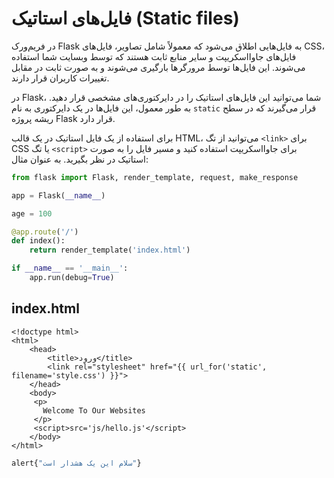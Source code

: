 # فایل‌های استاتیک (Static files)

در فریم‌ورک Flask به فایل‌هایی اطلاق می‌شود که معمولاً شامل تصاویر، فایل‌های CSS، فایل‌های جاوااسکریپت و سایر منابع ثابت هستند که توسط وبسایت شما استفاده می‌شوند. این فایل‌ها توسط مرورگرها بارگیری می‌شوند و به صورت ثابت در مقابل تغییرات کاربران قرار دارند.

در Flask، شما می‌توانید این فایل‌های استاتیک را در دایرکتوری‌های مشخصی قرار دهید. به طور معمول، این فایل‌ها در یک دایرکتوری به نام `static` قرار می‌گیرند که در سطح ریشه پروژه Flask قرار دارد.

برای استفاده از یک فایل استاتیک در یک قالب HTML، می‌توانید از تگ `<link>` برای CSS یا تگ `<script>` برای جاوااسکریپت استفاده کنید و مسیر فایل را به صورت استاتیک در نظر بگیرید. به عنوان مثال:



```python
from flask import Flask, render_template, request, make_response

app = Flask(__name__)

age = 100

@app.route('/')
def index():
    return render_template('index.html')

if __name__ == '__main__':
    app.run(debug=True)
```

## index.html

```
<!doctype html>
<html>
    <head>
        <title>ورود</title>
        <link rel="stylesheet" href="{{ url_for('static', filename='style.css') }}">
    </head>
    <body>
     <p>
       Welcome To Our Websites
     </p>
     <script>src='js/hello.js'</script>
    </body>
</html>
```

```js
alert{"سلام این یک هشدار است"}
```

